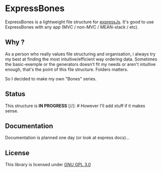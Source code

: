 # **ExpressBones**

ExpressBones is a lightweight file structure for [expressJs](http://expressjs.com/).
It's good to use ExpressBones with any app (MVC / non-MVC / MEAN-stack / etc).

## Why ?

As a person who really values file structuring and organisation,
i always try my best at finding the most intuitive/efficient way ordering data.
Sometimes the basic-exemple or the generators doesn't fit my needs or aren't intuitive enough,
that's the point of this file structure.
Folders matters.

So I decided to make my own "Bones" series.

## Status

This structure is **IN PROGRESS**
[//]: # However I'll add stuff if it makes sense.

## Documentation

Documentation is planned one day (or look at express docs)...

## License

This library is licensed under [GNU GPL 3.0](https://www.gnu.org/licenses/gpl-3.0.en.html)

